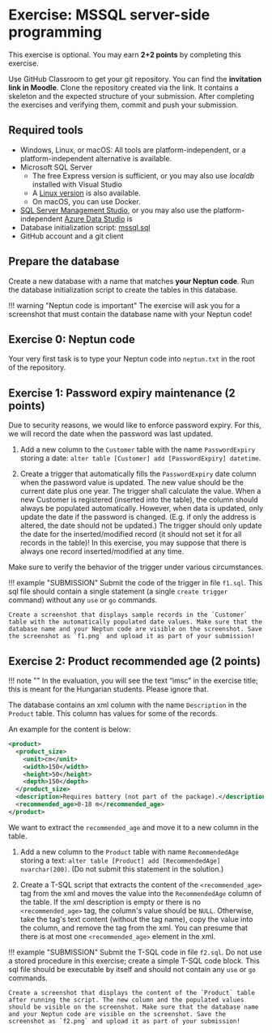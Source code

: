 ﻿# Exercise: MSSQL server-side programming

This exercise is optional. You may earn **2+2 points** by completing this exercise.

Use GitHub Classroom to get your git repository. You can find the **invitation link in Moodle**. Clone the repository created via the link. It contains a skeleton and the expected structure of your submission. After completing the exercises and verifying them, commit and push your submission.

## Required tools

- Windows, Linux, or macOS: All tools are platform-independent, or a platform-independent alternative is available.
- Microsoft SQL Server
    - The free Express version is sufficient, or you may also use _localdb_ installed with Visual Studio
    - A [Linux version](https://docs.microsoft.com/en-us/sql/linux/sql-server-linux-setup) is also available.
    - On macOS, you can use Docker.
- [SQL Server Management Studio](https://docs.microsoft.com/en-us/sql/ssms/download-sql-server-management-studio-ssms), or you may also use the platform-independent [Azure Data Studio](https://docs.microsoft.com/en-us/sql/azure-data-studio/download) is
- Database initialization script: [mssql.sql](https://raw.githubusercontent.com/bmeviauac01/adatvezerelt/master/docs/db/mssql.sql)
- GitHub account and a git client

## Prepare the database

Create a new database with a name that matches **your Neptun code**. Run the database initialization script to create the tables in this database.

!!! warning "Neptun code is important"
    The exercise will ask you for a screenshot that must contain the database name with your Neptun code!

## Exercise 0: Neptun code

Your very first task is to type your Neptun code into `neptun.txt` in the root of the repository.

## Exercise 1: Password expiry maintenance (2 points)

Due to security reasons, we would like to enforce password expiry. For this, we will record the date when the password was last updated.

1. Add a new column to the `Customer` table with the name `PasswordExpiry` storing a date: `alter table [Customer] add [PasswordExpiry] datetime`.

1. Create a trigger that automatically fills the `PasswordExpiry` date column when the password value is updated. The new value should be the current date plus one year. The trigger shall calculate the value. When a new Customer is registered (inserted into the table), the column should always be populated automatically. However, when data is updated, only update the date if the password is changed. (E.g. if only the address is altered, the date should not be updated.) The trigger should only update the date for the inserted/modified record (it should not set it for all records in the table)! In this exercise, you may suppose that there is always one record inserted/modified at any time.

Make sure to verify the behavior of the trigger under various circumstances.

!!! example "SUBMISSION"
    Submit the code of the trigger in file `f1.sql`. This sql file should contain a single statement (a single `create trigger` command) without any `use` or `go` commands.

    Create a screenshot that displays sample records in the `Customer` table with the automatically populated date values. Make sure that the database name and your Neptun code are visible on the screenshot. Save the screenshot as `f1.png` and upload it as part of your submission!

## Exercise 2: Product recommended age (2 points)

!!! note ""
    In the evaluation, you will see the text “imsc” in the exercise title; this is meant for the Hungarian students. Please ignore that.

The database contains an xml column with the name `Description` in the `Product` table. This column has values for some of the records.

An example for the content is below:

```xml hl_lines="9"
<product>
  <product_size>
    <unit>cm</unit>
    <width>150</width>
    <height>50</height>
    <depth>150</depth>
  </product_size>
  <description>Requires battery (not part of the package).</description>
  <recommended_age>0-18 m</recommended_age>
</product>
```

We want to extract the `recommended_age` and move it to a new column in the table.

1. Add a new column to the `Product` table with name `RecommendedAge` storing a text: `alter table [Product] add [RecommendedAge] nvarchar(200)`. (Do not submit this statement in the solution.)

1. Create a T-SQL script that extracts the content of the `<recommended_age>` tag from the xml and moves the value into the `RecommendedAge` column of the table. If the xml description is empty or there is no `<recommended_age>` tag, the column's value should be `NULL`. Otherwise, take the tag's text content (without the tag name), copy the value into the column, and remove the tag from the xml. You can presume that there is at most one `<recommended_age>` element in the xml.

!!! example "SUBMISSION"
    Submit the T-SQL code in file `f2.sql`. Do not use a stored procedure in this exercise; create a simple T-SQL code block. This sql file should be executable by itself and should not contain any `use` or `go` commands.

    Create a screenshot that displays the content of the `Product` table after running the script. The new column and the populated values should be visible on the screenshot. Make sure that the database name and your Neptun code are visible on the screenshot. Save the screenshot as `f2.png` and upload it as part of your submission!
